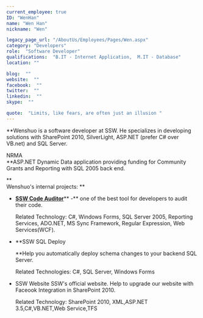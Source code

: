```yaml
---
current_employee: true
ID: "WenHan"
name: "Wen Han"
nickname: "Wen"

legacy_page_url: "/AboutUs/Employees/Pages/Wen.aspx"
category: "Developers"
role:  "Software Developer"
qualifications:  "B.IT - Internet Application,  M.IT - Database"
location: ""

blog:  ""
website:  ""
facebook:  ""
twitter:  ""
linkedin:  ""
skype:  ""

quote:  "Limits, like fears, are often just an illusion "
---
```


 **Wenshuo is a software developer at SSW. He specializes in developing solutions with SharePoint 2010, SilverLight, ASP.NET (prefer C# over VB.net) and SQL Server.  

 NRMA   
 **ASP.NET Dynamic Data application providing funding for Community Grants and Reporting with SQL 2005 back end.

**  
 Wenshuo's internal projects: **

*   [**SSW Code Auditor**](http://www.ssw.com.au/ssw/codeauditor/)** -** one of the best tool for developers to audit their code.  

    Related Technology: C#, Windows Forms, SQL Server 2005, Reporting Services, ADO.NET, MS Sync Framework, Regular Expression, Web Services(WCF). 

*   **SSW SQL Deploy  

    **Help you automatically deploy schema changes to your backend SQL Server.  

    Related Technologies: C#, SQL Server, Windows Forms 

*   SSW Website SSW's official website. Help to upgrade our website with Faceook Integration in SharePoint 2010.  

    Related Technology: SharePoint 2010, XML,ASP.NET 3.5,C#,VB.NET,Web Service,TFS 
